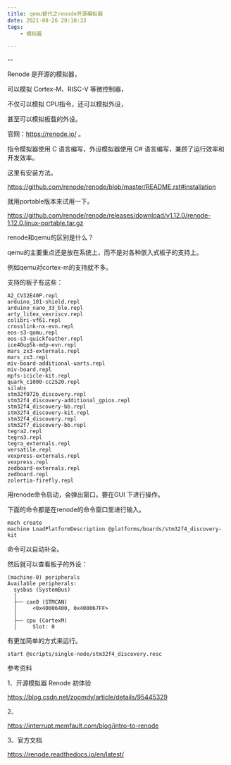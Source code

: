 ```yaml
---
title: qemu替代之renode开源模拟器
date: 2021-08-26 20:10:33
tags:
	- 模拟器

---
```


--

Renode 是开源的模拟器，

可以模拟 Cortex-M、RISC-V 等微控制器，

不仅可以模拟 CPU指令，还可以模拟外设，

甚至可以模拟板载的外设。

官网：https://renode.io/ 。

指令模拟器使用 C 语言编写，外设模拟器使用 C# 语言编写，兼顾了运行效率和开发效率。

这里有安装方法。

https://github.com/renode/renode/blob/master/README.rst#installation

就用portable版本来试用一下。

https://github.com/renode/renode/releases/download/v1.12.0/renode-1.12.0.linux-portable.tar.gz



renode和qemu的区别是什么？

qemu的主要重点还是放在系统上，而不是对各种嵌入式板子的支持上。

例如qemu对cortex-m的支持就不多。



支持的板子有这些：

```
A2_CV32E40P.repl
arduino_101-shield.repl
arduino_nano_33_ble.repl
arty_litex_vexriscv.repl
colibri-vf61.repl
crosslink-nx-evn.repl
eos-s3-qomu.repl
eos-s3-quickfeather.repl
ice40up5k-mdp-evn.repl
mars_zx3-externals.repl
mars_zx3.repl
miv-board-additional-uarts.repl
miv-board.repl
mpfs-icicle-kit.repl
quark_c1000-cc2520.repl
silabs
stm32f072b_discovery.repl
stm32f4_discovery-additional_gpios.repl
stm32f4_discovery-bb.repl
stm32f4_discovery-kit.repl
stm32f4_discovery.repl
stm32f7_discovery-bb.repl
tegra2.repl
tegra3.repl
tegra_externals.repl
versatile.repl
vexpress-externals.repl
vexpress.repl
zedboard-externals.repl
zedboard.repl
zolertia-firefly.repl
```

用renode命令启动，会弹出窗口。要在GUI 下进行操作。

下面的命令都是在renode的命令窗口里进行输入。

```
mach create
machine LoadPlatformDescription @platforms/boards/stm32f4_discovery-kit
```

命令可以自动补全。

然后就可以查看板子的外设：

```
(machine-0) peripherals 
Available peripherals:
  sysbus (SystemBus)
  │   
  ├── can0 (STMCAN)
  │     <0x40006400, 0x400067FF>
  │       
  ├── cpu (CortexM)
  │     Slot: 0
```

有更加简单的方式来运行。

```
start @scripts/single-node/stm32f4_discovery.resc
```



参考资料

1、开源模拟器 Renode 初体验

https://blog.csdn.net/zoomdy/article/details/95445329

2、

https://interrupt.memfault.com/blog/intro-to-renode

3、官方文档

https://renode.readthedocs.io/en/latest/